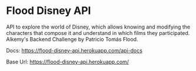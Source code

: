 # Flood Disney API
API to explore the world of Disney, which allows knowing and modifying the characters that compose it and understand in which films they participated.
Alkemy's Backend Challenge by Patricio Tomás Flood.

Docs: https://flood-disney-api.herokuapp.com/api-docs

Base Url: https://flood-disney-api.herokuapp.com/


